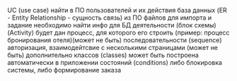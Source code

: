 UC (use case) найти в ПО пользователей и их действия
база данных (ER - Entity Relationship - сущность связь) из ПО файлов для импорта и задание необходимо найти инфо для БД
деятельности (блок схемы) (Activity) будет дан процесс, для которого его строить (пример: процесс бронирования отеля)(может не быть)
последовательности (sequence) авторизация, взаимодейтсвие с несколькими страницами (может не быть) дополнительно
классов (classes) может быть построена автоматически в приложении
состояний (conditions) либо блокировка системы, либо формирование заказа
